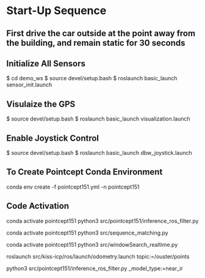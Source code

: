 
# Start-Up Sequence

## First drive the car outside at the point away from the building, and remain static for 30 seconds

## Initialize All Sensors
$ cd demo_ws
$ source devel/setup.bash
$ roslaunch basic_launch sensor_init.launch

## Visulaize the GPS
$ source devel/setup.bash
$ roslaunch basic_launch visualization.launch

## Enable Joystick Control
$ source devel/setup.bash
$ roslaunch basic_launch dbw_joystick.launch

## To Create Pointcept Conda Environment
conda env create -f pointcept151.yml -n pointcept151

## Code Activation
conda activate pointcept151
python3 src/pointcept151/inference_ros_filter.py

conda activate pointcept151
python3 src/sequence_matching.py

conda activate pointcept151
python3 src/windowSearch_realtime.py

roslaunch src/kiss-icp/ros/launch/odometry.launch topic:=/ouster/points

python3 src/pointcept151/inference_ros_filter.py _model_type:=near_ir

